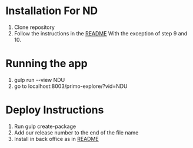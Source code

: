 
# Installation For ND

1. Clone repository
2. Follow the instructions in the [README](README.md) With the exception of step 9 and 10.

# Running the app

1. gulp run --view NDU
2. go to localhost:8003/primo-explore/?vid=NDU  


# Deploy Instructions

1. Run gulp create-package
2. Add our release number to the end of the file name
3. Install in back office as in [README](README.md)
